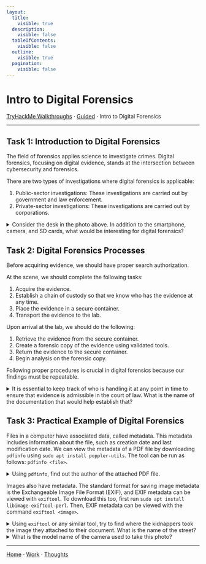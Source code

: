 ```yaml
---
layout:
  title:
    visible: true
  description:
    visible: false
  tableOfContents:
    visible: false
  outline:
    visible: true
  pagination:
    visible: false
---
```


# Intro to Digital Forensics

[TryHackMe Walkthroughs](./) ⋅ [Guided](../) ⋅ Intro to Digital Forensics

***

## Task 1: Introduction to Digital Forensics

The field of forensics applies science to investigate crimes. Digital forensics, focusing on digital evidence, stands at the intersection between cybersecurity and forensics.

There are two types of investigations where digital forensics is applicable:
1. Public-sector investigations: These investigations are carried out by government and law enforcement.
2. Private-sector investigations: These investigations are carried out by corporations.

<details>

<summary>Consider the desk in the photo above. In addition to the smartphone, camera, and SD cards, what would be interesting for digital forensics?</summary>

Laptop

Laptops often contain a wealth of recoverable evidence. 

</details>

## Task 2: Digital Forensics Processes

Before acquiring evidence, we should have proper search authorization.

At the scene, we should complete the following tasks:
1. Acquire the evidence.
2. Establish a chain of custody so that we know who has the evidence at any time.
3. Place the evidence in a secure container.
4. Transport the evidence to the lab.

Upon arrival at the lab, we should do the following:
1. Retrieve the evidence from the secure container.
2. Create a forensic copy of the evidence using validated tools.
3. Return the evidence to the secure container.
4. Begin analysis on the forensic copy.

Following proper procedures is crucial in digital forensics because our findings must be repeatable.

<details>

<summary>It is essential to keep track of who is handling it at any point in time to ensure that evidence is admissible in the court of law. What is the name of the documentation that would help establish that?</summary>

chain of custody

The chain of custody keep track of who is handling evidence at any point in time so that the evidence is verifiably not tampered with.

</details>

## Task 3: Practical Example of Digital Forensics

Files in a computer have associated data, called metadata. This metadata includes information about the file, such as creation date and last modification date. We can view the metadata of a PDF file by downloading `pdfinfo` using `sudo apt install poppler-utils`. The tool can be run as follows: `pdfinfo <file>`.

<details>

<summary>Using <code>pdfinfo</code>, find out the author of the attached PDF file.</summary>

Ann Gree Shepherd

Use the command `pdfinfo ransom-letter.pdf` to view author information.

</details>

Images also have metadata. The standard format for saving image metadata is the Exchangeable Image File Format (EXIF), and EXIF metadata can be viewed with `exiftool`. To download this too, first run `sudo apt install libimage-exiftool-perl`. Then, EXIF metadata can be viewed with the command `exiftool <image>`.

<details>

<summary>Using <code>exiftool</code> or any similar tool, try to find where the kidnappers took the image they attached to their document. What is the name of the street?</summary>

Milk Street

Use the command `exiftool letter-image.jpg` to view location information. Enter this location data (GPS coordinates) into Google Maps.

</details>

<details>

<summary>What is the model name of the camera used to take this photo?</summary>

Canon EOS R6

Use the command `exiftool letter-image.jpg` to view camera information.

</details>

***

[Home](https://app.gitbook.com/o/0kO27okC5uVB9ALX3rho/s/036xtfEIzcEdGegONXWM/) ⋅ [Work](https://app.gitbook.com/o/0kO27okC5uVB9ALX3rho/s/WaFS755Q4sf02CxLcghQ/) ⋅ [Thoughts](https://app.gitbook.com/o/0kO27okC5uVB9ALX3rho/s/s4QQPMntQ25hmJToKSOu/)
